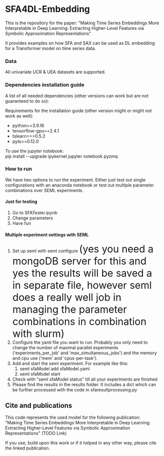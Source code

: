 # SFA4DL-Embedding

This is the repository for the paper: "Making Time Series Embeddings More Interpretable in Deep Learning: Extracting Higher-Level Features via Symbolic Approximation Representations"

It provides examples on how SFA and SAX can be used as DL embedding for a Transformer model on time series data.

### Data

All univariate UCR & UEA datasets are supported.

### Dependencies installation guide

A list of all needed dependencies (other versions can work but are not guaranteed to do so): <br>

Requirements for the installation guide (other version might or might not work as well):

- python==3.9.16
- tensorflow-gpu==2.4.1
- tslearn===0.5.2
- pyts==0.12.0


To use the jupyter notebook: <br>
pip install --upgrade ipykernel jupyter notebook pyzmq


### How to run

We have two options to run the experiment. Either just test out single configurations with an anaconda notebook or test out multiple parameter combinations over SEML experiments.

#### Just for testing

1. Go to SFATester.ipynb
2. Change parameters
3. Have fun

#### Multiple experiment settings with SEML

1. Set up seml with seml configure <font size="6">(yes you need a mongoDB server for this and yes the results will be saved a in separate file, however seml does a really well job in managing the parameter combinations in combination with slurm) </font>
2. Configure the yaml file you want to run. Probably you only need to change the number of maximal parallel experiments ('experiments_per_job' and 'max_simultaneous_jobs') and the memory and cpu use ('mem' and 'cpus-per-task').
3. Add and start the seml experiment. For example like this:
	1. seml sfaModel add sfaModel.yaml
	2. seml sfaModel start
4. Check with "seml sfaModel status" till all your experiments are finished 
5. Please find the results in the results folder. It includes a dict which can be further processed with the code in sfaresultprocessing.py

## Cite and publications

This code represents the used model for the following publication:<br>
"Making Time Series Embeddings More Interpretable in Deep Learning: Extracting Higher-Level Features via Symbolic Approximation Representations" (TODO Link)


If you use, build upon this work or if it helped in any other way, please cite the linked publication.
